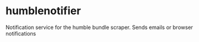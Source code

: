 # humblenotifier
Notification service for the humble bundle scraper. Sends emails or browser notifications
